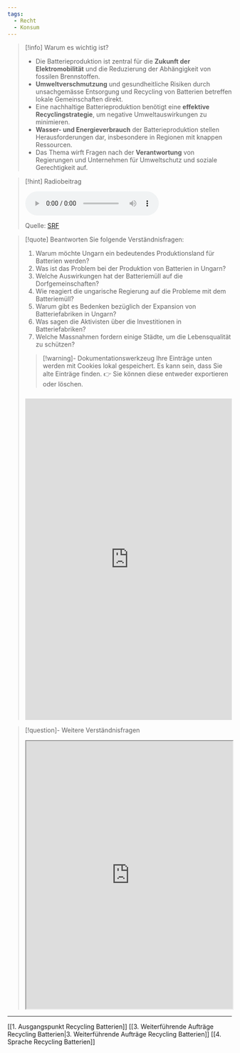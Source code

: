 ```yaml
---
tags:
  - Recht
  - Konsum
---
```

>[!info] Warum es wichtig ist?
>- Die Batterieproduktion ist zentral für die **Zukunft der Elektromobilität** und die Reduzierung der Abhängigkeit von fossilen Brennstoffen.
>- **Umweltverschmutzung** und gesundheitliche Risiken durch unsachgemässe Entsorgung und Recycling von Batterien betreffen lokale Gemeinschaften direkt.
>- Eine nachhaltige Batterieproduktion benötigt eine **effektive Recyclingstrategie**, um negative Umweltauswirkungen zu minimieren.
>- **Wasser- und Energieverbrauch** der Batterieproduktion stellen Herausforderungen dar, insbesondere in Regionen mit knappen Ressourcen.
>- Das Thema wirft Fragen nach der **Verantwortung** von Regierungen und Unternehmen für Umweltschutz und soziale Gerechtigkeit auf.

>[!hint] Radiobeitrag
>
><audio controls><source src="https://srfaudio-a.akamaihd.net/delivery/world/7d2bee8a-880f-45d0-8a11-77c79bcc2a6e.mp3"></audio>
>
>Quelle: [SRF](https://www.srf.ch/play/radio/redirect/detail/1542b343-2a5c-4bf8-ae35-74a2ea847140)

>[!quote] Beantworten Sie folgende Verständnisfragen:
>1. Warum möchte Ungarn ein bedeutendes Produktionsland für Batterien werden?
>2. Was ist das Problem bei der Produktion von Batterien in Ungarn?
>3. Welche Auswirkungen hat der Batteriemüll auf die Dorfgemeinschaften?
>4. Wie reagiert die ungarische Regierung auf die Probleme mit dem Batteriemüll?
>5. Warum gibt es Bedenken bezüglich der Expansion von Batteriefabriken in Ungarn?
>6. Was sagen die Aktivisten über die Investitionen in Batteriefabriken?
>7. Welche Massnahmen fordern einige Städte, um die Lebensqualität zu schützen?
>
>>[!warning]- Dokumentationswerkzeug 
>Ihre Einträge unten werden mit Cookies lokal gespeichert. Es kann sein, dass Sie alte Einträge finden. 
>👉 Sie können diese entweder exportieren oder löschen.
>#####
><iframe src="https://app.Lumi.education/api/v1/run/dw_E7K/embed" width="100%" height="720" frameborder="0" allowfullscreen="allowfullscreen" allow="geolocation *; microphone *; camera *; midi *; encrypted-media *"></iframe>

>[!question]- Weitere Verständnisfragen
><iframe width="100%" height="600" src="https://app.Lumi.education/run/X-wPSE" allowfullscreen allow="geolocation *; autoplay; encrypted-media"></iframe>

---
[[1. Ausgangspunkt Recycling Batterien]]
[[3. Weiterführende Aufträge Recycling Batterien|3. Weiterführende Aufträge Recycling Batterien]]
[[4. Sprache Recycling Batterien]]
